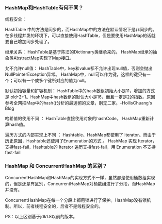 ### HashMap和HashTable有何不同？


线程安全：

HashTable 中的方法是同步的，而HashMap中的方法在默认情况下是非同步的。在多线程并发的环境下，可以直接使用HashTable，但是要使用HashMap的话就要自己增加同步处理了。

继承关系：
HashTable是基于陈旧的Dictionary类继承来的。
HashMap继承的抽象类AbstractMap实现了Map接口。


允不允许null值：
HashTable中，key和value都不允许出现null值，否则会抛出NullPointerException异常。
HashMap中，null可以作为键，这样的键只有一个；可以有一个或多个键所对应的值为null。


默认初始容量和扩容机制：
HashTable中的hash数组初始大小是11，增加的方式是 old`*`2+1。HashMap中hash数组的默认大小是16，而且一定是2的指数。原因参考全网把Map中的hash()分析的最透彻的文章，别无二家。-HollisChuang's Blog

哈希值的使用不同 ：
HashTable直接使用对象的hashCode。
HashMap重新计算hash值。


遍历方式的内部实现上不同 ：
Hashtable、HashMap都使用了 Iterator。而由于历史原因，Hashtable还使用了Enumeration的方式 。
HashMap 实现 Iterator，支持fast-fail，Hashtable的 Iterator 遍历支持fast-fail，用 Enumeration 不支持 fast-fail

### HashMap 和 ConcurrentHashMap 的区别？

ConcurrentHashMap和HashMap的实现方式不一样，虽然都是使用桶数组实现的，但是还是有区别，ConcurrentHashMap对桶数组进行了分段，而HashMap并没有。


ConcurrentHashMap在每一个分段上都用锁进行了保护。HashMap没有锁机制。所以，前者线程安全的，后者不是线程安全的。

PS：以上区别基于jdk1.8以前的版本。
